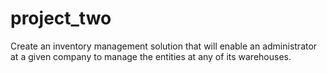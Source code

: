 # project_two
Create an inventory management solution that will enable an administrator at a given company to manage the entities at any of its warehouses. 
